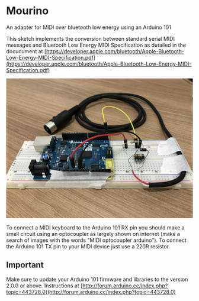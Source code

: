 # Mourino
An adapter for MIDI over bluetooth low energy using an Arduino 101

This sketch implements the conversion between standard serial MIDI messages and
Bluetooth Low Energy MIDI Specification as detailed in the docucument at
[https://developer.apple.com/bluetooth/Apple-Bluetooth-Low-Energy-MIDI-Specification.pdf](https://developer.apple.com/bluetooth/Apple-Bluetooth-Low-Energy-MIDI-Specification.pdf)

![mourino](https://raw.githubusercontent.com/oxesoft/mourino/master/mourino.jpg)

To connect a MIDI keyboard to the Arduino 101 RX pin you should make a small circuit
using an optocoupler as largely shown on internet (make a search of images with the words
"MIDI optocoupler arduino"). To connect the Arduino 101 TX pin to your MIDI device just
use a 220R resistor.

## Important
Make sure to update your Arduino 101 firmware and libraries to the version 2.0.0 or above.
Instructions at [http://forum.arduino.cc/index.php?topic=443728.0](http://forum.arduino.cc/index.php?topic=443728.0)
